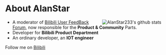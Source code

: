 #  About AlanStar

<img align="right" src="https://github-readme-stats.vercel.app/api?username=AlanStar233&show_icons=true&icon_color=0366d6&bg_color=ffffff&hide_title=true&hide=contribs&include_all_commits=true" alt="AlanStar233's github stats"/>

- A moderator of [Bilibili User FeedBack Forum](https://www.bilibili.com/blackboard/activity-GBnHKZEX.html), now responsible for the **Product & Community** Parts.
- Developer for **Bilibili Product Department**
- An ordinary developer, an **IOT engineer**

Follow me on [Bilibili](https://space.bilibili.com/26226485)
